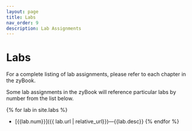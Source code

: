 ```yaml
---
layout: page
title: Labs
nav_order: 9
description: Lab Assignments
---
```


# Labs

For a complete listing of lab assignments, please refer to each chapter in the zyBook.

Some lab assignments in the zyBook will reference particular
labs by number from the list below.



{% for lab in site.labs %}
* [{{lab.num}}]({{ lab.url | relative_url}})&mdash;{{lab.desc}}
{% endfor %}
